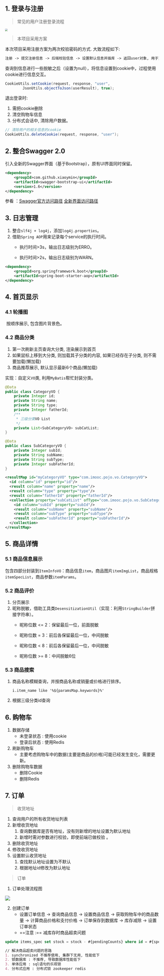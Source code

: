## 1. 登录与注册

> 常见的用户注册登录流程

<img src="C:\@D\-Development\Study\Codes\java-idea\Learning\Project\foodie-dev-git\图片存放\注册登录流程.png" style="zoom:50%;" />

>  本项目采用方案

本次项目采用注册方案为两次校验密码的方式. 大致流程如下: 

```txt
注册 -> 提交注册信息 -> 后端校验信息 -> 设置默认信息并插库 -> 返回user对象, 用于页面显示
```

查询到信息进行一些脱敏之后（设置为null），将信息设置到cookie中，过程使用cookie进行信息交互。

```java
CookieUtils.setCookie(request, response, "user",
        JsonUtils.objectToJson(userResult), true);
```

退出登录时:

1. 需把cookie删除
2. 清空购物车信息
3. 分布式会话中, 清除用户数据。

```java
// 清除用户的相关信息的cookie
CookieUtils.deleteCookie(request, response, "user");
```

## 2. 整合Swagger 2.0

引入全新的Swagger界面（基于Bootstrap），原有UI界面同时保留。

```xml
<dependency>
    <groupId>com.github.xiaoymin</groupId>
    <artifactId>swagger-bootstrap-ui</artifactId>
    <version>1.6</version>
</dependency>
```

参看 ：[Swagger官方访问路径](http://localhost:8088/swagger-ui.html)  [全新界面访问路径](http://localhost:8088/doc.html)

## 3. 日志管理

1. 整合`slf4j + log4j`，添加`log4j.properties`。
2. 借助`Spring AOP`用来记录每个service的执行时间。
   - 执行时间>3s，输出日志级别为ERRO。

   - 执行时间>2s，输出日志级别为WARN。

```xml
<dependency>
    <groupId>org.springframework.boot</groupId>
    <artifactId>spring-boot-starter-aop</artifactId>
</dependency>
```

## 4. 首页显示

### 4.1 轮播图

​	按顺序展示, 包含图片背景色。

### 4.2 商品分类

1.  第一次刷新主页查询大分类, 渲染展示到首页
2.  如果鼠标上移到大分类, 则加载其子分类的内容, 如果已经存在子分类, 则不需要加载(懒加载)
3.  商品推荐展示, 默认显示最新6个商品(懒加载)

实现：自定义`VO`类, 利用`MyBatis`帮忙封装分类。

```java
@Data
public class CategoryVO {
    private Integer id;
    private String name;
    private String type;
    private Integer fatherId;
    /**
     * 三级分类VO List
     */
    private List<SubCategoryVO> subCatList;
}
```

```java
@Data
public class SubCategoryVO {
    private Integer subId;
    private String subName;
    private String subType;
    private Integer subFatherId;
}
```

```xml
<resultMap id="myCategoryVO" type="com.imooc.pojo.vo.CategoryVO">
  <id column="id" property="id"/>
  <result column="name" property="name"/>
  <result column="type" property="type"/>
  <result column="fatherId" property="fatherId"/>
  <collection property="subCatList" ofType="com.imooc.pojo.vo.SubCategoryVO">
    <id column="subId" property="subId"/>
    <result column="subName" property="subName"/>
    <result column="subType" property="subType"/>
    <result column="subFatherId" property="subFatherId"/>
  </collection>
</resultMap>
```

## 5. 商品详情

### 5.1 商品信息展示

包含四部分封装到`ItemInfoVO`：商品信息`item`，商品图片`itemImgList`，商品规格`itemSpecList`，商品参数`itemParams`。

### 5.2 商品评价

1. 分页展示
2. 昵称脱敏，借助工具类`DesensitizationUtil`（实现：利用`StringBuilder`拼接字符串）。
   - 昵称位数 <= 2：保留最后一位，前面脱敏

   - 昵称位数 = 3：前后各保留最后一位，中间脱敏

   - 昵称位数 < 8：前后各保留最后一位，中间脱敏

   - 昵称位数 >= 8：中间脱敏6位

### 5.3 商品搜索

1. 商品名称模糊查询，并按商品名称或销量或价格进行排序。

   `i.item_name like '%${paramsMap.keywords}%'`

2. 根据三级分类id查询

## 6. 购物车

1. 数据存储
   - 未登录状态 : 使用cookie
   - 登录后状态 : 使用Redis
2. 刷新购物车
   - 主要考虑购物车中的数据(主要是商品的价格)可能已经发生变化，需要更新。
3. 删除购物车数据
   - 删除Cookie
   - 删除Redis

## 7. 订单

>  收货地址

1. 查询用户的所有收货地址列表 
2. 新增收货地址
   1. 查询数据库是否有地址，没有则新增的地址设置为默认地址
   2. 新增时需对参数进行校验，即使前端已做校验  。
3. 删除收货地址
4. 修改收货地址
5. 设置默认收货地址
   1. 查找默认地址设置为不默认
   2. 根据地址id修改为默认地址

> 订单

1. 订单处理流程图

![](C:\@D\-Development\Study\Codes\java-idea\Learning\Project\foodie-dev-git\图片存放\订单流程.png)

2. 创建订单
   - 设置订单信息 ->  查询商品信息 -> 设置商品信息 -> 获取购物车中的商品数量 -> 计算商品价格和支付价格 -> 订单保存到数据库 -> 库存减除 -> 设置订单状态
   - ==注意 :== 减库存时商品超卖问题

```sql
update items_spec set stock = stock - #{pendingCounts} where id = #{specId} and stock >= #{pendingCounts}
```

```markdown
// 解决商品超卖问题的思路
1. synchronized 不推荐使用, 集群下无用, 性能低下
2. 锁数据库 : 不推荐, 导致数据库性能低下
3. 单体应用 : sql语句的乐观锁
4. 分布式应用 : 分布式锁 zookeeper redis
```